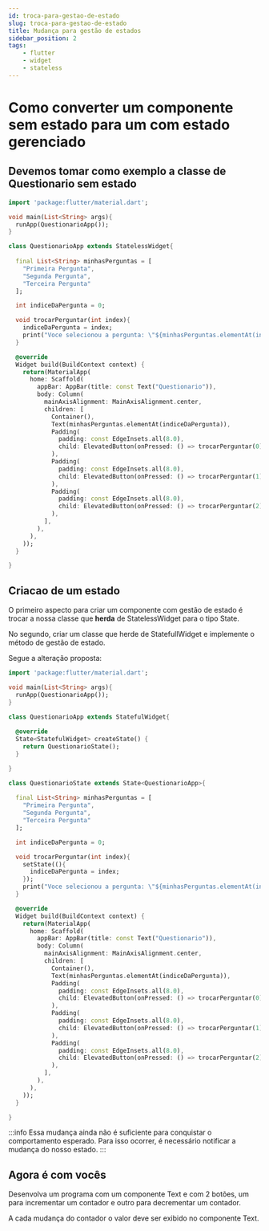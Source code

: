 ```yaml
---
id: troca-para-gestao-de-estado
slug: troca-para-gestao-de-estado
title: Mudança para gestão de estados
sidebar_position: 2
tags:
    - flutter
    - widget
    - stateless
---
```


# Como converter um componente sem estado para um com estado gerenciado

## Devemos tomar como exemplo a classe de Questionario sem estado

```dart
import 'package:flutter/material.dart';

void main(List<String> args){
  runApp(QuestionarioApp());
}

class QuestionarioApp extends StatelessWidget{
  
  final List<String> minhasPerguntas = [
    "Primeira Pergunta",
    "Segunda Pergunta",
    "Terceira Pergunta"
  ];

  int indiceDaPergunta = 0;

  void trocarPerguntar(int index){
    indiceDaPergunta = index;
    print("Voce selecionou a pergunta: \"${minhasPerguntas.elementAt(index)}\"");
  }

  @override
  Widget build(BuildContext context) {
    return(MaterialApp(
      home: Scaffold(
        appBar: AppBar(title: const Text("Questionario")),
        body: Column(
          mainAxisAlignment: MainAxisAlignment.center,
          children: [
            Container(),
            Text(minhasPerguntas.elementAt(indiceDaPergunta)),
            Padding(
              padding: const EdgeInsets.all(8.0),
              child: ElevatedButton(onPressed: () => trocarPerguntar(0), child: const Text("Primeira Pergunta"),),
            ),
            Padding(
              padding: const EdgeInsets.all(8.0),
              child: ElevatedButton(onPressed: () => trocarPerguntar(1), child: const Text("Segunda Pergunta"),),
            ),
            Padding(
              padding: const EdgeInsets.all(8.0),
              child: ElevatedButton(onPressed: () => trocarPerguntar(2), child: const Text("Terceira Pergunta"),),
            ),
          ],
        ),
      ),
    ));
  }

}
```

## Criacao de um estado

O primeiro aspecto para criar um componente com gestão de estado é trocar a nossa classe que **herda** de StatelessWidget para o tipo State.

No segundo, criar um classe que herde de StatefullWidget e implemente o método de gestão de estado.

Segue a alteração proposta:

```dart title="statefull.dart"
import 'package:flutter/material.dart';

void main(List<String> args){
  runApp(QuestionarioApp());
}

class QuestionarioApp extends StatefulWidget{
  
  @override
  State<StatefulWidget> createState() {
    return QuestionarioState();
  }

}

class QuestionarioState extends State<QuestionarioApp>{
  
  final List<String> minhasPerguntas = [
    "Primeira Pergunta",
    "Segunda Pergunta",
    "Terceira Pergunta"
  ];

  int indiceDaPergunta = 0;

  void trocarPerguntar(int index){
    setState((){
      indiceDaPergunta = index;
    });
    print("Voce selecionou a pergunta: \"${minhasPerguntas.elementAt(index)}\"");
  }

  @override
  Widget build(BuildContext context) {
    return(MaterialApp(
      home: Scaffold(
        appBar: AppBar(title: const Text("Questionario")),
        body: Column(
          mainAxisAlignment: MainAxisAlignment.center,
          children: [
            Container(),
            Text(minhasPerguntas.elementAt(indiceDaPergunta)),
            Padding(
              padding: const EdgeInsets.all(8.0),
              child: ElevatedButton(onPressed: () => trocarPerguntar(0), child: const Text("Primeira Pergunta"),),
            ),
            Padding(
              padding: const EdgeInsets.all(8.0),
              child: ElevatedButton(onPressed: () => trocarPerguntar(1), child: const Text("Segunda Pergunta"),),
            ),
            Padding(
              padding: const EdgeInsets.all(8.0),
              child: ElevatedButton(onPressed: () => trocarPerguntar(2), child: const Text("Terceira Pergunta"),),
            ),
          ],
        ),
      ),
    ));
  }

}
```

:::info
Essa mudança ainda não é suficiente para conquistar o comportamento esperado.
Para isso ocorrer, é necessário notificar a mudança do nosso estado.
:::

## Agora é com vocês

Desenvolva um programa com um componente Text e com 2 botões, um para incrementar um contador e outro para decrementar um contador.

A cada mudança do contador o valor deve ser exibido no componente Text.

